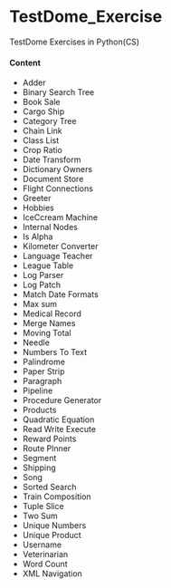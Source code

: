 # TestDome_Exercise
TestDome Exercises in Python(CS)
#### Content
* Adder
* Binary Search Tree
* Book Sale
* Cargo Ship
* Category Tree
* Chain Link
* Class List
* Crop Ratio
* Date Transform
* Dictionary Owners
* Document Store
* Flight Connections
* Greeter
* Hobbies
* IceCcream Machine
* Internal Nodes
* Is Alpha
* Kilometer Converter
* Language Teacher
* League Table
* Log Parser
* Log Patch
* Match Date Formats
* Max sum
* Medical Record
* Merge Names
* Moving Total
* Needle
* Numbers To Text
* Palindrome
* Paper Strip
* Paragraph
* Pipeline
* Procedure Generator
* Products
* Quadratic Equation
* Read Write Execute
* Reward Points
* Route Plnner
* Segment
* Shipping
* Song
* Sorted Search
* Train Composition
* Tuple Slice
* Two Sum
* Unique Numbers
* Unique Product
* Username
* Veterinarian
* Word Count
* XML Navigation
